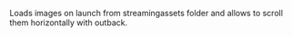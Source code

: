 Loads images on launch from streamingassets folder and allows to scroll them horizontally with outback.
